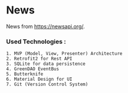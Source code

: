 # News
News from https://newsapi.org/.

### Used Technologies :
	1. MVP (Model, View, Presenter) Architecture
	2. Retrofit2 for Rest API
	3. SQLite for data persistence
	4. GreenDAO EventBus
	5. Butterknife
	6. Material Design for UI
	7. Git (Version Control System)
